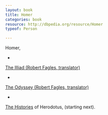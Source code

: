 ```yaml
---
layout: book
title: Homer
categories: book
resource: http://dbpedia.org/resource/Homer
typeof: Person

---
```


<span property="rdfs:label">Homer</span>,

* <a href="http://uva.worldcat.org/oclc/20825683" typeof="Work">
<span property="rdfs:label">The Illiad</span>
<span resource="http://dbpedia.org/resource/Homer" property="creator"></span>
(<span about="http://dbpedia.org/resource/Robert_Fagles" typeof="Person" property="rdfs:label">Robert Fagles</span>, translator)</a>
* <a href="http://uva.worldcat.org/oclc/818851874" typeof="Work">
<span property="rdfs:label">The Odyssey</span>
<span resource="http://dbpedia.org/resource/Homer" property="creator"></span>
(Robert Fagles, translator)</a>
* <span resource="http://uva.worldcat.org/oclc/892041303" typeof="Work">
<a href="http://uva.worldcat.org/oclc/892041303"><span property="rdfs:label">The Histories</span></a> of
<span resource="http://dbpedia.org/resource/Herodotus" typeof="Person" property="creator">
<span property="rdfs:label">Herodotus</span></span>, (starting next).
</span>
